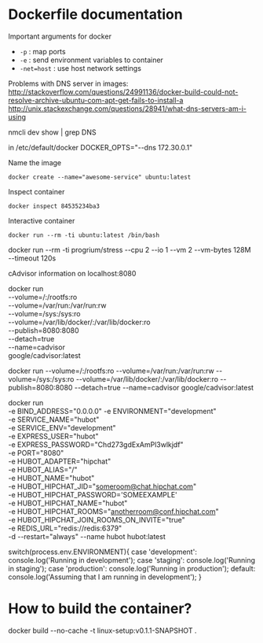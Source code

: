 # Dockerfile documentation

Important arguments for docker
* `-p` : map ports
* `-e` : send environment variables to container
* `-net=host` : use host network settings

Problems with DNS server in images:
http://stackoverflow.com/questions/24991136/docker-build-could-not-resolve-archive-ubuntu-com-apt-get-fails-to-install-a
http://unix.stackexchange.com/questions/28941/what-dns-servers-am-i-using

nmcli dev show | grep DNS

in /etc/default/docker
DOCKER_OPTS="--dns 172.30.0.1"


Name the image
```
docker create --name="awesome-service" ubuntu:latest
```

Inspect container
```
docker inspect 84535234ba3
```

Interactive container
```
docker run --rm -ti ubuntu:latest /bin/bash
```

docker run --rm -ti progrium/stress --cpu 2 --io 1 --vm 2 --vm-bytes 128M --timeout 120s

cAdvisor information on localhost:8080

docker run \
--volume=/:/rootfs:ro \
--volume=/var/run:/var/run:rw \
--volume=/sys:/sys:ro \
--volume=/var/lib/docker/:/var/lib/docker:ro \
--publish=8080:8080 \
--detach=true \
--name=cadvisor \
google/cadvisor:latest

docker run --volume=/:/rootfs:ro --volume=/var/run:/var/run:rw --volume=/sys:/sys:ro --volume=/var/lib/docker/:/var/lib/docker:ro --publish=8080:8080 --detach=true --name=cadvisor google/cadvisor:latest

docker run \
-e BIND_ADDRESS="0.0.0.0"
-e ENVIRONMENT="development" \
-e SERVICE_NAME="hubot" \
-e SERVICE_ENV="development" \
-e EXPRESS_USER="hubot" \
-e EXPRESS_PASSWORD="Chd273gdExAmPl3wlkjdf" \
-e PORT="8080" \
-e HUBOT_ADAPTER="hipchat" \
-e HUBOT_ALIAS="/" \
-e HUBOT_NAME="hubot" \
-e HUBOT_HIPCHAT_JID="someroom@chat.hipchat.com" \
-e HUBOT_HIPCHAT_PASSWORD='SOMEEXAMPLE' \
-e HUBOT_HIPCHAT_NAME="hubot" \
-e HUBOT_HIPCHAT_ROOMS="anotherroom@conf.hipchat.com" \
-e HUBOT_HIPCHAT_JOIN_ROOMS_ON_INVITE="true" \
-e REDIS_URL="redis://redis:6379" \
-d --restart="always" --name hubot hubot:latest

switch(process.env.ENVIRONMENT){
case 'development':
console.log('Running in development');
case 'staging':
console.log('Running in staging');
case 'production':
console.log('Running in production');
default:
console.log('Assuming that I am running in development');
}

# How to build the container?
docker build --no-cache -t linux-setup:v0.1.1-SNAPSHOT . 
